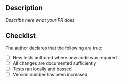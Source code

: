 ## Description

_Describe here what your PR does_

## Checklist

The author declares that the following are true:

* [ ] New tests authored where new code was required
* [ ] All changes are documented sufficiently
* [ ] Tests ran locally and passed
* [ ] Version number has been increased
